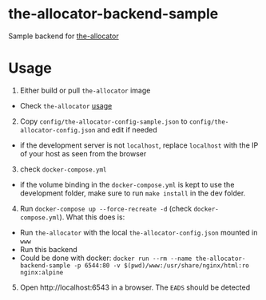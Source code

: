 # the-allocator-backend-sample
Sample backend for [the-allocator](https://github.com/shadiakiki1986/the-allocator)

# Usage
1. Either build or pull `the-allocator` image
 * Check `the-allocator` [usage](https://github.com/shadiakiki1986/the-allocator#Usage)
2. Copy `config/the-allocator-config-sample.json` to `config/the-allocator-config.json` and edit if needed
* if the development server is not `localhost`, replace `localhost` with the IP of your host as seen from the browser
3. check `docker-compose.yml`
* if the volume binding in the `docker-compose.yml` is kept to use the development folder, make sure to run `make install` in the dev folder. 
4. Run `docker-compose up --force-recreate -d` (check `docker-compose.yml`). What this does is:
 * Run `the-allocator` with the local `the-allocator-config.json` mounted in `www`
 * Run this backend
  * Could be done with docker: `docker run --rm --name the-allocator-backend-sample -p 6544:80 -v $(pwd)/www:/usr/share/nginx/html:ro nginx:alpine`
5. Open http://localhost:6543 in a browser. The `EADS` should be detected
